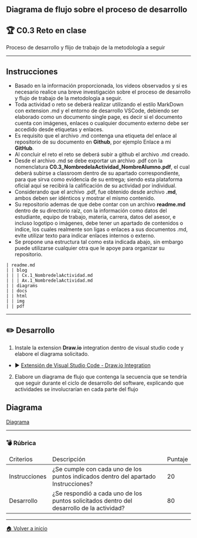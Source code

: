 ## Diagrama de flujo sobre el proceso de desarrollo
## :trophy: C0.3 Reto en clase
Proceso de desarrollo y flijo de trabajo de la metodología a seguir
___
## Instrucciones
* Basado en la información proporcionada, los videos observados y si es necesario realice una breve
investigación sobre el proceso de desarrollo y flujo de trabajo de la metodologia a seguir.
* Toda actividad o reto se deberá realizar utilizando el estilo MarkDown con extension .md y el entorno de desarrollo VSCode, debiendo ser elaborado como un documento single page, es decir si el documento cuenta con imágenes, enlaces o cualquier documento externo debe ser accedido desde etiquetas y enlaces.
* Es requisito que el archivo .md contenga una etiqueta del enlace al repositorio de su documento en
**Github**, por ejemplo Enlace a mi **GitHub**.
* Al concluir el reto el reto se deberá subir a github el archivo .md creado.
* Desde el archivo .md se debe exportar un archivo .pdf con la nomenclatura **C0.3_NombredelaActividad_NombreAlumno.pdf**, el cual deberá subirse a classroom dentro de su apartado correspondiente, para que sirva como evidencia de su entrega; siendo esta plataforma oficial aquí se recibirá la calificación de su actividad por individual.
* Considerando que el archivo .pdf, fue obtenido desde archivo **.md**, ambos deben ser idénticos y mostrar el mismo contenido.
* Su repositorio ademas de que debe contar con un archivo **readme.md** dentro de su directorio raíz, con la información como datos del estudiante, equipo de trabajo, materia, carrera, datos del asesor, e incluso logotipo o imágenes, debe tener un apartado de contenidos o indice, los cuales realmente son ligas o enlaces a sus documentos .md, evite utilizar texto para indicar enlaces internos o externo.
* Se propone una estructura tal como esta indicada abajo, sin embargo puede utilizarse cualquier otra que le apoye para organizar su repositorio.
~~~
| readme.md
| | blog
| | | Cx.1_NombredelaActividad.md
| | | Ax.1_NombredelaActividad.md
| | diagrams
| | docs
| | html
| | img
| | pdf
~~~
___
## :pencil2: Desarrollo
1. Instale la extension **Draw.io** integration dentro de visual studio code y elabore el diagrama solicitado.
* :arrow_forward: [Extensión de Visual Studio Code - Draw.io Integration](https://www.youtube.com/watch?v=Y47ZlxoDWNI)
2. Elabore un diagrama de flujo que contenga la secuencia que se tendría que seguir durante el ciclo de desarrollo del software, explicando que actividades se involucrarían en cada parte del flujo

## Diagrama
[Diagrama](https://raw.githubusercontent.com/BanuelosMendezJordi/Analisis_Avanzado_17212330/main/diagrams/C0.3_DiagramadeFlujodelProceso.png "Diagrama.png")

___
### :bomb: Rúbrica
<table>
<thead>
<td>Criterios</td>
<td>Descripción</td>
<td>Puntaje</td>
</thead>
<tbody>
<td>Instrucciones</td>
<td>¿Se cumple con cada uno de los puntos indicados dentro del
apartado Instrucciones?</td>
<td>20</td>
<tr>
<td>Desarrollo</td>
<td>¿Se respondió a cada uno de los puntos solicitados dentro del
desarrollo de la actividad?</td>
<td>80</td>
</tbody>
</table>

___

[:house: Volver a inicio](https://github.com/BanuelosMendezJordi/Analisis_Avanzado_17212330/blob/main/README.md)